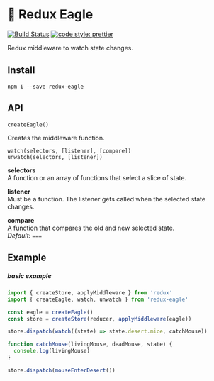 # 🦅 Redux Eagle

[![Build Status](https://travis-ci.org/luwes/redux-eagle.svg?branch=master)](https://travis-ci.org/luwes/redux-eagle)
[![code style: prettier](https://img.shields.io/badge/code_style-prettier-ff69b4.svg?style=flat-square)](https://github.com/prettier/prettier)

Redux middleware to watch state changes.

## Install

```
npm i --save redux-eagle
```

## API

`createEagle()`

Creates the middleware function.

`watch(selectors, [listener], [compare])`  
`unwatch(selectors, [listener])`

**selectors**  
A function or an array of functions that select a slice of state.

**listener**  
Must be a function. The listener gets called when the selected state changes.

**compare**  
A function that compares the old and new selected state.  
*Default: `===`*


## Example

##### basic example

```js
import { createStore, applyMiddleware } from 'redux'
import { createEagle, watch, unwatch } from 'redux-eagle'

const eagle = createEagle()
const store = createStore(reducer, applyMiddleware(eagle))

store.dispatch(watch((state) => state.desert.mice, catchMouse))

function catchMouse(livingMouse, deadMouse, state) {
  console.log(livingMouse)
}

store.dispatch(mouseEnterDesert())
```

